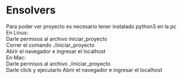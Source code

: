 # Ensolvers
Para poder ver proyecto es necesario tener instalado python3 en la pc</br>
En Linux:</br>
Darle permisos al archivo iniciar_proyecto</br>
Correr el comando ./iniciar_proyecto</br>
Abrir el navegador e ingresar el localhost</br>
En Mac:</br>
Darle permisos al archivo ./iniciar_proyecto</br>
Darle click y ejecutarlo
Abrir el navegador e ingresar el localhost</br>

